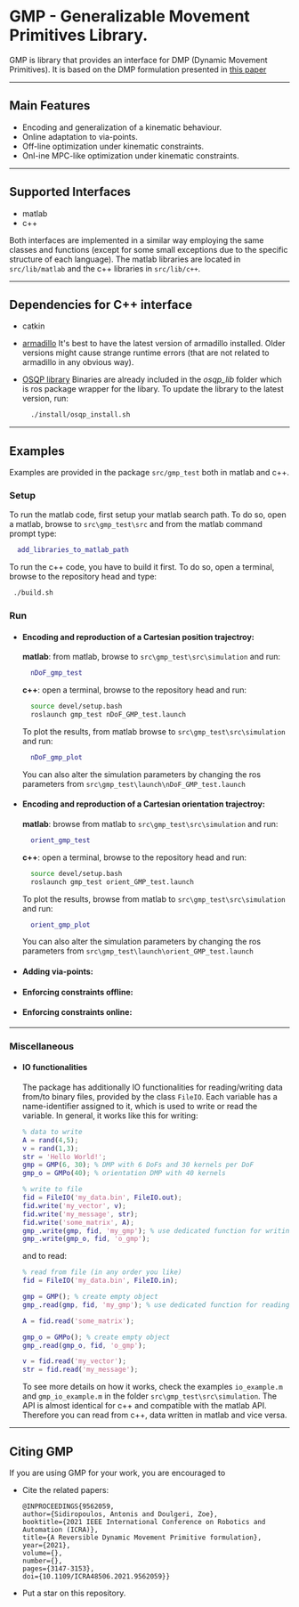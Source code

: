 # GMP - Generalizable Movement Primitives Library.

GMP is library that provides an interface for DMP (Dynamic Movement Primitives). It is based on the DMP formulation presented in [this paper](https://ieeexplore.ieee.org/abstract/document/9562059)

---

## Main Features
+ Encoding and generalization of a kinematic behaviour.
+ Online adaptation to via-points.
+ Off-line optimization under kinematic constraints.
+ Onl-ine MPC-like optimization under kinematic constraints.

---

## Supported Interfaces
+ matlab
+ c++

Both interfaces are implemented in a similar way employing the same classes and functions (except for some small exceptions due to the specific structure of each language).
The matlab libraries are located in `src/lib/matlab` and the c++ libraries in `src/lib/c++`.

---

## Dependencies for C++ interface
+ catkin
+ [armadillo](http://arma.sourceforge.net/)
  It's best to have the latest version of armadillo installed. Older versions might cause strange runtime errors (that are not related to armadillo in any obvious way).
+ [OSQP library](https://github.com/osqp/osqp)
  Binaries are already included in the *osqp_lib* folder which is ros package wrapper for the libary.
  To update the library to the latest version, run:

    ```sh
      ./install/osqp_install.sh
    ```

---

## Examples

Examples are provided in the package `src/gmp_test` both in matlab and c++.

### Setup
To run the matlab code, first setup your matlab search path. To do so, open a matlab,
browse to `src\gmp_test\src` and from the matlab command prompt type:
```matlab
  add_libraries_to_matlab_path
```
To run the c++ code, you have to build it first. To do so, open a terminal,
browse to the repository head and type:
 ```sh
  ./build.sh
```

### Run

+ #### Encoding and reproduction of a Cartesian position trajectroy:

    **matlab**: from matlab, browse to `src\gmp_test\src\simulation` and run:
    ```matlab
      nDoF_gmp_test
    ```
    **c++**: open a terminal, browse to the repository head and run:
    ```sh
      source devel/setup.bash
      roslaunch gmp_test nDoF_GMP_test.launch
    ```
    To plot the results, from matlab browse to `src\gmp_test\src\simulation` and run:
    ```matlab
      nDoF_gmp_plot
    ```
    You can also alter the simulation parameters by changing the ros parameters from `src\gmp_test\launch\nDoF_GMP_test.launch`
    
+ #### Encoding and reproduction of a Cartesian orientation trajectroy:
     **matlab**: browse from matlab to `src\gmp_test\src\simulation` and run:
    ```matlab
      orient_gmp_test
    ```
    **c++**: open a terminal, browse to the repository head and run:
    ```sh
      source devel/setup.bash
      roslaunch gmp_test orient_GMP_test.launch
    ```
    To plot the results, browse from matlab to `src\gmp_test\src\simulation` and run:
    ```matlab
      orient_gmp_plot
    ```
    You can also alter the simulation parameters by changing the ros parameters from `src\gmp_test\launch\orient_GMP_test.launch`
    
+ #### Adding via-points:

+ #### Enforcing constraints offline:

+ #### Enforcing constraints online:

---

### Miscellaneous

+ #### IO functionalities

    The package has additionally IO functionalities for reading/writing data from/to binary files, provided by the class `FileIO`. Each variable has a name-identifier assigned to it, which is used to write or read the variable. In general, it works like this for writing:
    ```matlab
    % data to write
    A = rand(4,5);
    v = rand(1,3);
    str = 'Hello World!';
    gmp = GMP(6, 30); % DMP with 6 DoFs and 30 kernels per DoF
    gmp_o = GMPo(40); % orientation DMP with 40 kernels
    
    % write to file
    fid = FileIO('my_data.bin', FileIO.out);
    fid.write('my_vector', v);
    fid.write('my_message', str);
    fid.write('some_matrix', A);
    gmp_.write(gmp, fid, 'my_gmp'); % use dedicated function for writing GMP
    gmp_.write(gmp_o, fid, 'o_gmp');
    ```
    and to read:
    ```matlab
    % read from file (in any order you like)
    fid = FileIO('my_data.bin', FileIO.in);
    
    gmp = GMP(); % create empty object
    gmp_.read(gmp, fid, 'my_gmp'); % use dedicated function for reading GMP

    A = fid.read('some_matrix');

    gmp_o = GMPo(); % create empty object
    gmp_.read(gmp_o, fid, 'o_gmp');
    
    v = fid.read('my_vector');
    str = fid.read('my_message');
    ```
    To see more details on how it works, check the examples `io_example.m` and `gmp_io_example.m` in the folder `src\gmp_test\src\simulation`. The API is almost identical for c++ and compatible with the matlab API. Therefore you can read from c++, data written in matlab and vice versa.  



---

## Citing GMP

If you are using GMP for your work, you are encouraged to

- Cite the related papers:
  ```
  @INPROCEEDINGS{9562059,  
  author={Sidiropoulos, Antonis and Doulgeri, Zoe},  
  booktitle={2021 IEEE International Conference on Robotics and Automation (ICRA)},   
  title={A Reversible Dynamic Movement Primitive formulation},   
  year={2021},  
  volume={},  
  number={},  
  pages={3147-3153},  
  doi={10.1109/ICRA48506.2021.9562059}}
  ```
- Put a star on this repository.

